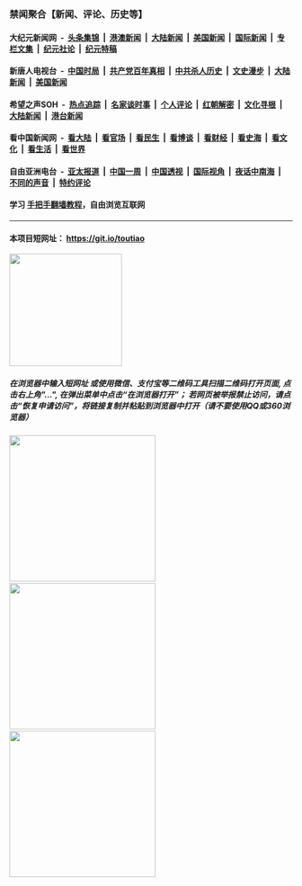 ### 禁闻聚合【新闻、评论、历史等】

#### 大纪元新闻网 &nbsp;-&nbsp; [头条集锦](indexes/E头条集锦.md?t=03081203) &nbsp;|&nbsp; [港澳新闻](indexes/E港澳新闻.md?t=03081203)  &nbsp;|&nbsp; [大陆新闻](indexes/E大陆新闻.md?t=03081203) &nbsp;|&nbsp; [美国新闻](indexes/E美国新闻.md?t=03081203) &nbsp;|&nbsp; [国际新闻](indexes/E国际新闻.md?t=03081203) &nbsp;|&nbsp; [专栏文集](indexes/E专栏文集.md?t=03081203) &nbsp;|&nbsp; [纪元社论](indexes/E纪元社论.md?t=03081203) &nbsp;|&nbsp; [纪元特稿](indexes/E纪元特稿.md?t=03081203) 

#### 新唐人电视台 &nbsp;-&nbsp; [中国时局](indexes/N中国时局.md?t=03081203) &nbsp;|&nbsp; [共产党百年真相](indexes/N共产党百年真相.md?t=03081203) &nbsp;|&nbsp; [中共杀人历史](indexes/N中共杀人历史.md?t=03081203) &nbsp;|&nbsp; [文史漫步](indexes/N文史漫步.md?t=03081203) &nbsp;|&nbsp; [大陆新闻](indexes/N大陆新闻.md?t=03081203) &nbsp;|&nbsp; [美国新闻](indexes/N美国新闻.md?t=03081203)

#### 希望之声SOH &nbsp;-&nbsp; [热点追踪](indexes/H热点追踪.md?t=03081203) &nbsp;|&nbsp; [名家谈时事](indexes/H名家谈时事.md?t=03081203) &nbsp;|&nbsp; [个人评论](indexes/H个人评论.md?t=03081203)  &nbsp;|&nbsp; [红朝解密](indexes/H红朝解密.md?t=03081203) &nbsp;|&nbsp; [文化寻根](indexes/H文化寻根.md?t=03081203) &nbsp;|&nbsp; [大陆新闻](indexes/H大陆新闻.md?t=03081203) &nbsp;|&nbsp; [港台新闻](indexes/H港台新闻.md?t=03081203)

#### 看中国新闻网 &nbsp;-&nbsp; [看大陆](indexes/S看大陆.md?t=03081203) &nbsp;|&nbsp; [看官场](indexes/S看官场.md?t=03081203) &nbsp;|&nbsp; [看民生](indexes/S看民生.md?t=03081203)  &nbsp;|&nbsp; [看博谈](indexes/S看博谈.md?t=03081203) &nbsp;|&nbsp; [看财经](indexes/S看财经.md?t=03081203) &nbsp;|&nbsp; [看史海](indexes/S看史海.md?t=03081203) &nbsp;|&nbsp; [看文化](indexes/S看文化.md?t=03081203) &nbsp;|&nbsp; [看生活](indexes/S看生活.md?t=03081203) &nbsp;|&nbsp; [看世界](indexes/S看世界.md?t=03081203)

#### 自由亚洲电台 &nbsp;-&nbsp; [亚太报道](indexes/R亚太报道.md?t=03081203) &nbsp;|&nbsp; [中国一周](indexes/R中国一周.md?t=03081203) &nbsp;|&nbsp; [中国透视](indexes/R中国透视.md?t=03081203)  &nbsp;|&nbsp; [国际视角](indexes/R国际视角.md?t=03081203) &nbsp;|&nbsp; [夜话中南海](indexes/R夜话中南海.md?t=03081203) &nbsp;|&nbsp; [不同的声音](indexes/R不同的声音.md?t=03081203) &nbsp;|&nbsp; [特约评论](indexes/R特约评论.md?t=03081203)

#### 学习 [手把手翻墙教程](https://github.com/gfw-breaker/guides/wiki)，自由浏览互联网

----

#### 本项目短网址： https://git.io/toutiao
<img src="https://raw.githubusercontent.com/gfw-breaker/banned-news/master/scripts/img/qr.png" width="200px"/>  

##### 在浏览器中输入短网址 或使用微信、支付宝等二维码工具扫描二维码打开页面, 点击右上角"...", 在弹出菜单中点击“在浏览器打开”； 若网页被举报禁止访问，请点击“恢复申请访问”，将链接复制并粘贴到浏览器中打开（请不要使用QQ或360浏览器）

<img src="https://raw.githubusercontent.com/gfw-breaker/banned-news/master/scripts/img/1.png" width="260px"/> &nbsp; <img src="https://raw.githubusercontent.com/gfw-breaker/banned-news/master/scripts/img/2.png" width="260px"/> &nbsp; <img src="https://raw.githubusercontent.com/gfw-breaker/banned-news/master/scripts/img/3.png" width="260px"/>
